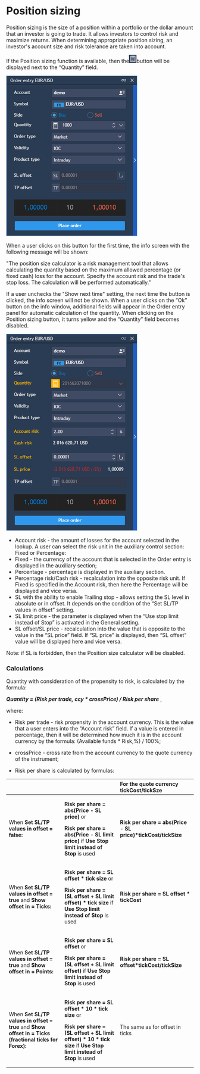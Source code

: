 # Position sizing

Position sizing is the size of a position within a portfolio or the dollar amount that an investor is going to trade. It allows investors to control risk and maximize returns.  When determining appropriate position sizing, an investor's account size and risk tolerance are taken into account.

If the Position sizing function is available, then the![](../../../.gitbook/assets/image1-kopiya.png)button will be displayed next to the “Quantity” field. 

![](../../../.gitbook/assets/1%20%28159%29.png)

When a user clicks on this button for the first time, the info screen with the following message will be shown:

"The position size calculator is a risk management tool that allows calculating the quantity based on the maximum allowed percentage \(or fixed cash\) loss for the account. Specify the account risk and the trade's stop loss. The calculation will be performed automatically."

If a user unchecks the "Show next time" setting, the next time the button is clicked, the info screen will not be shown. When a user clicks on the “Ok” button on the info window, additional fields will appear in the Order entry panel for automatic calculation of the quantity. When clicking on the Position sizing button, it turns yellow and the “Quantity” field becomes disabled.

![](../../../.gitbook/assets/2%20%28132%29.png)

* Account risk - the amount of losses for the account selected in the lookup. A user can select the risk unit in the auxiliary control section: Fixed or Percentage:
* Fixed - the currency of the account that is selected in the Order entry is displayed in the auxiliary section;
* Percentage - percentage is displayed in the auxiliary section.
* Percentage risk/Cash risk - recalculation into the opposite risk unit. If Fixed is specified in the Account risk, then here the Percentage will be displayed and vice versa.
* SL with the ability to enable Trailing stop - allows setting the SL level in absolute or in offset. It depends on the condition of the “Set SL/TP values in offset” setting.
* SL limit price - the parameter is displayed when the “Use stop limit instead of Stop” is activated in the General setting.
* SL offset/SL price - recalculation into the value that is opposite to the value in the “SL price” field. If “SL price” is displayed, then “SL offset” value will be displayed here and vice versa.

Note: if SL is forbidden, then the Position size calculator will be disabled.  


### Calculations

Quantity with consideration of the propensity to risk, is calculated by the formula:

_**Quantity = \(Risk per trade, ccy \* crossPrice\) / Risk per share**_ ,

where:

- Risk per trade - risk propensity in the account currency.  This is the value that a user enters into the “Account risk” field. If a value is entered in percentage, then it will be determined how much it is in the account currency by the formula: \(Available funds \* Risk,%\) / 100%;

- crossPrice - cross rate from the account currency to the quote currency of the instrument;

- Risk per share is calculated by formulas:

<table>
  <thead>
    <tr>
      <th style="text-align:left"></th>
      <th style="text-align:left"></th>
      <th style="text-align:left">For the quote currency tickCost/tickSze</th>
    </tr>
  </thead>
  <tbody>
    <tr>
      <td style="text-align:left">When <b>Set SL/TP values in offset = false: </b>
      </td>
      <td style="text-align:left">
        <p><b>Risk per share = abs(Price - SL price)</b> or</p>
        <p><b>Risk per share = abs(Price - SL limit price)</b> if <b>Use Stop limit instead of Stop</b> is
          used</p>
      </td>
      <td style="text-align:left"><b>Risk per share = abs(Price - SL price)*tickCost/tickSize</b>
      </td>
    </tr>
    <tr>
      <td style="text-align:left">When <b>Set SL/TP values in offset = true </b>and<b> Show offset in = Ticks: </b>
      </td>
      <td style="text-align:left">
        <p><b>Risk per share = SL offset * tick size</b> or</p>
        <p><b>Risk per share = (SL offset + SL limit offset) * tick size</b> if <b>Use Stop limit instead of Stop</b> is
          used</p>
      </td>
      <td style="text-align:left"><b>Risk per share = SL offset * tickCost</b>
      </td>
    </tr>
    <tr>
      <td style="text-align:left">When <b>Set SL/TP values in offset = true </b>and<b> Show offset in = Points: </b>
      </td>
      <td style="text-align:left">
        <p><b>Risk per share = SL offset</b> or</p>
        <p><b>Risk per share = (SL offset + SL limit offset)</b> if <b>Use Stop limit instead of Stop</b> is
          used</p>
      </td>
      <td style="text-align:left"><b>Risk per share = SL offset*tickCost/tickSize</b>
      </td>
    </tr>
    <tr>
      <td style="text-align:left">When <b>Set SL/TP values in offset = true </b>and<b> Show offset in = Ticks (fractional ticks for Forex):</b>
      </td>
      <td style="text-align:left">
        <p><b>Risk per share = SL offset * 10 * tick size</b> or</p>
        <p><b>Risk per share = (SL offset + SL limit offset) * 10 * tick size</b> if <b>Use Stop limit instead of Stop</b> is
          used</p>
      </td>
      <td style="text-align:left">The same as for offset in ticks</td>
    </tr>
  </tbody>
</table>

  

